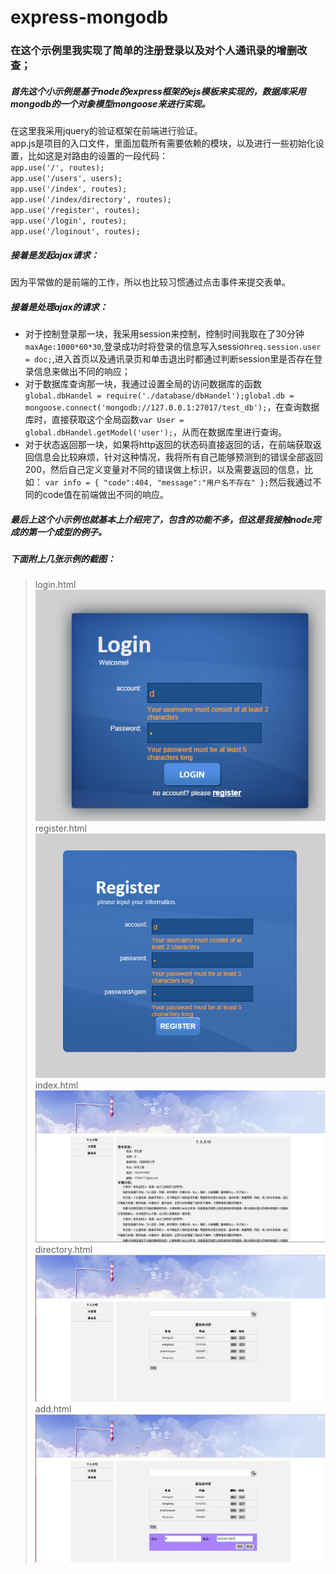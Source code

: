 # express-mongodb
### 在这个示例里我实现了简单的注册登录以及对个人通讯录的增删改查；
##### 首先这个小示例是基于node的express框架的ejs模板来实现的，数据库采用mongodb的一个对象模型mongoose来进行实现。
在这里我采用jquery的验证框架在前端进行验证。  
app.js是项目的入口文件，里面加载所有需要依赖的模块，以及进行一些初始化设置，比如这是对路由的设置的一段代码：  
`app.use('/', routes);`                         
`app.use('/users', users);`                  
`app.use('/index', routes);`         
`app.use('/index/directory', routes);`       
`app.use('/register', routes);`      
`app.use('/login', routes);`         
`app.use('/loginout', routes);`
##### 接着是发起ajax请求：
因为平常做的是前端的工作，所以也比较习惯通过点击事件来提交表单。  
##### 接着是处理ajax的请求：
* 对于控制登录那一块，我采用session来控制，控制时间我取在了30分钟`maxAge:1000*60*30`,登录成功时将登录的信息写入session`req.session.user = doc;`,进入首页以及通讯录页和单击退出时都通过判断session里是否存在登录信息来做出不同的响应；
* 对于数据库查询那一块，我通过设置全局的访问数据库的函数`global.dbHandel = require('./database/dbHandel');global.db = mongoose.connect('mongodb://127.0.0.1:27017/test_db');`，在查询数据库时，直接获取这个全局函数`var User = global.dbHandel.getModel('user');`，从而在数据库里进行查询。
* 对于状态返回那一块，如果将http返回的状态码直接返回的话，在前端获取返回信息会比较麻烦，针对这种情况，我将所有自己能够预测到的错误全部返回200，然后自己定义变量对不同的错误做上标识，以及需要返回的信息，比如：
`var info = {
	"code":404,
	"message":"用户名不存在"
};`然后我通过不同的code值在前端做出不同的响应。

##### 最后上这个小示例也就基本上介绍完了，包含的功能不多，但这是我接触node完成的第一个成型的例子。
##### 下面附上几张示例的截图：
> login.html  
![](https://raw.githubusercontent.com/LiHongyan11/express-mongodb/master/myHome/images/login.png)
> register.html  
![](https://raw.githubusercontent.com/LiHongyan11/express-mongodb/master/myHome/images/register.png)
> index.html  
![](https://raw.githubusercontent.com/LiHongyan11/express-mongodb/master/myHome/images/index.png)
> directory.html  
![](https://raw.githubusercontent.com/LiHongyan11/express-mongodb/master/myHome/images/directory.png)
> add.html  
![](https://raw.githubusercontent.com/LiHongyan11/express-mongodb/master/myHome/images/add.png)

